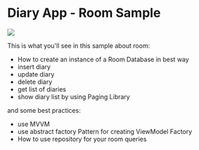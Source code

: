 <h1>Diary App - Room Sample</h1>

![](RoomSample-Demo.gif)

This is what you'll see in this sample about room:

- How to create an instance of a Room Database in best way
- insert diary
- update diary
- delete diary
- get list of diaries
- show diary list by using Paging Library

and some best practices:

- use MVVM
- use abstract factory Pattern for creating ViewModel Factory
- How to use repository for your room queries
